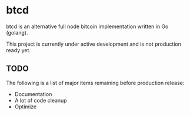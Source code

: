 btcd
====

btcd is an alternative full node bitcoin implementation written in Go (golang).

This project is currently under active development and is not production ready
yet.

## TODO

The following is a list of major items remaining before production release:

- Documentation
- A lot of code cleanup
- Optimize
